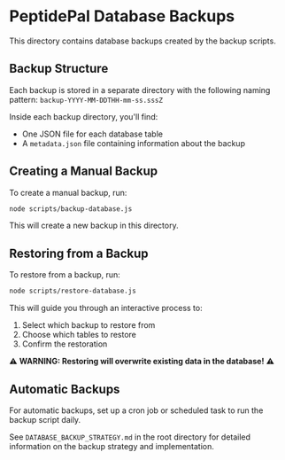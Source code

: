 # PeptidePal Database Backups

This directory contains database backups created by the backup scripts.

## Backup Structure

Each backup is stored in a separate directory with the following naming pattern:
`backup-YYYY-MM-DDTHH-mm-ss.sssZ`

Inside each backup directory, you'll find:
- One JSON file for each database table
- A `metadata.json` file containing information about the backup

## Creating a Manual Backup

To create a manual backup, run:

```bash
node scripts/backup-database.js
```

This will create a new backup in this directory.

## Restoring from a Backup

To restore from a backup, run:

```bash
node scripts/restore-database.js
```

This will guide you through an interactive process to:
1. Select which backup to restore from
2. Choose which tables to restore
3. Confirm the restoration

⚠️ **WARNING: Restoring will overwrite existing data in the database!** ⚠️

## Automatic Backups

For automatic backups, set up a cron job or scheduled task to run the backup script daily.

See `DATABASE_BACKUP_STRATEGY.md` in the root directory for detailed information on the backup strategy and implementation.